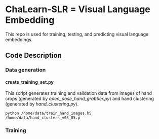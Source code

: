 # ChaLearn-SLR = Visual Language Embedding

This repo is used for training, testing, and predicting visual language embeddings.

## Code Description

### Data generation
#### create_training_set.py
This script generates training and validation data from images of hand crops (generated by _open_pose_hand_grabber.py_)
and hand clustering (generated by _hand_clustering.py_).

`python /home/data/train_hand_images.h5 /home/data/hand_clusters_v03_05.p `

### Training
#### 
